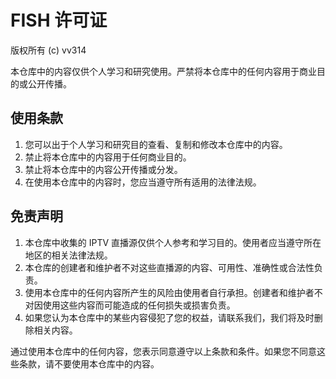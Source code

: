 # FISH 许可证

版权所有 (c) vv314

本仓库中的内容仅供个人学习和研究使用。严禁将本仓库中的任何内容用于商业目的或公开传播。

## 使用条款

1. 您可以出于个人学习和研究目的查看、复制和修改本仓库中的内容。
2. 禁止将本仓库中的内容用于任何商业目的。
3. 禁止将本仓库中的内容公开传播或分发。
4. 在使用本仓库中的内容时，您应当遵守所有适用的法律法规。

## 免责声明

1. 本仓库中收集的 IPTV 直播源仅供个人参考和学习目的。使用者应当遵守所在地区的相关法律法规。
2. 本仓库的创建者和维护者不对这些直播源的内容、可用性、准确性或合法性负责。
3. 使用本仓库中的任何内容所产生的风险由使用者自行承担。创建者和维护者不对因使用这些内容而可能造成的任何损失或损害负责。
4. 如果您认为本仓库中的某些内容侵犯了您的权益，请联系我们，我们将及时删除相关内容。

通过使用本仓库中的任何内容，您表示同意遵守以上条款和条件。如果您不同意这些条款，请不要使用本仓库中的内容。
